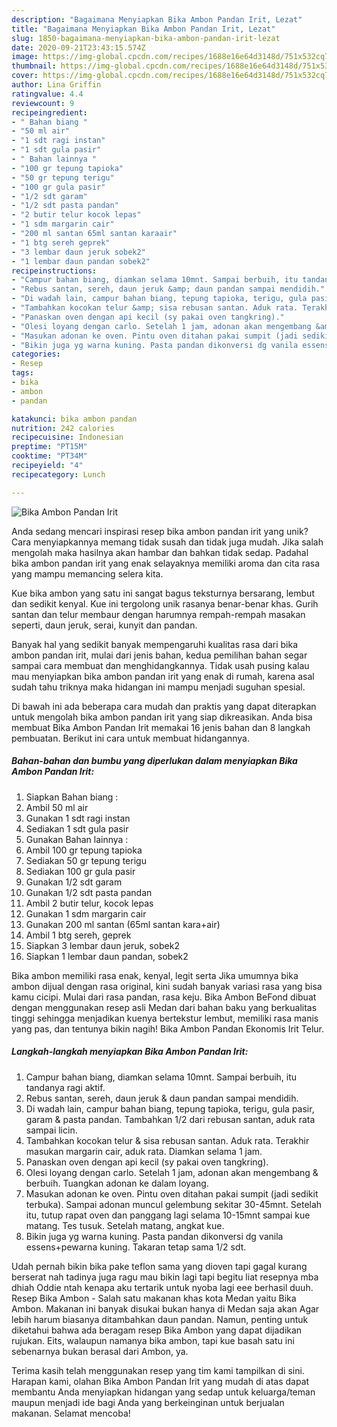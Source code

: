 ```yaml
---
description: "Bagaimana Menyiapkan Bika Ambon Pandan Irit, Lezat"
title: "Bagaimana Menyiapkan Bika Ambon Pandan Irit, Lezat"
slug: 1850-bagaimana-menyiapkan-bika-ambon-pandan-irit-lezat
date: 2020-09-21T23:43:15.574Z
image: https://img-global.cpcdn.com/recipes/1688e16e64d3148d/751x532cq70/bika-ambon-pandan-irit-foto-resep-utama.jpg
thumbnail: https://img-global.cpcdn.com/recipes/1688e16e64d3148d/751x532cq70/bika-ambon-pandan-irit-foto-resep-utama.jpg
cover: https://img-global.cpcdn.com/recipes/1688e16e64d3148d/751x532cq70/bika-ambon-pandan-irit-foto-resep-utama.jpg
author: Lina Griffin
ratingvalue: 4.4
reviewcount: 9
recipeingredient:
- " Bahan biang "
- "50 ml air"
- "1 sdt ragi instan"
- "1 sdt gula pasir"
- " Bahan lainnya "
- "100 gr tepung tapioka"
- "50 gr tepung terigu"
- "100 gr gula pasir"
- "1/2 sdt garam"
- "1/2 sdt pasta pandan"
- "2 butir telur kocok lepas"
- "1 sdm margarin cair"
- "200 ml santan 65ml santan karaair"
- "1 btg sereh geprek"
- "3 lembar daun jeruk sobek2"
- "1 lembar daun pandan sobek2"
recipeinstructions:
- "Campur bahan biang, diamkan selama 10mnt. Sampai berbuih, itu tandanya ragi aktif."
- "Rebus santan, sereh, daun jeruk &amp; daun pandan sampai mendidih."
- "Di wadah lain, campur bahan biang, tepung tapioka, terigu, gula pasir, garam &amp; pasta pandan. Tambahkan 1/2 dari rebusan santan, aduk rata sampai licin."
- "Tambahkan kocokan telur &amp; sisa rebusan santan. Aduk rata. Terakhir masukan margarin cair, aduk rata. Diamkan selama 1 jam."
- "Panaskan oven dengan api kecil (sy pakai oven tangkring)."
- "Olesi loyang dengan carlo. Setelah 1 jam, adonan akan mengembang &amp; berbuih. Tuangkan adonan ke dalam loyang."
- "Masukan adonan ke oven. Pintu oven ditahan pakai sumpit (jadi sedikit terbuka). Sampai adonan muncul gelembung sekitar 30-45mnt. Setelah itu, tutup rapat oven dan panggang lagi selama 10-15mnt sampai kue matang. Tes tusuk. Setelah matang, angkat kue."
- "Bikin juga yg warna kuning. Pasta pandan dikonversi dg vanila essens+pewarna kuning. Takaran tetap sama 1/2 sdt."
categories:
- Resep
tags:
- bika
- ambon
- pandan

katakunci: bika ambon pandan 
nutrition: 242 calories
recipecuisine: Indonesian
preptime: "PT15M"
cooktime: "PT34M"
recipeyield: "4"
recipecategory: Lunch

---
```



![Bika Ambon Pandan Irit](https://img-global.cpcdn.com/recipes/1688e16e64d3148d/751x532cq70/bika-ambon-pandan-irit-foto-resep-utama.jpg)

Anda sedang mencari inspirasi resep bika ambon pandan irit yang unik? Cara menyiapkannya memang tidak susah dan tidak juga mudah. Jika salah mengolah maka hasilnya akan hambar dan bahkan tidak sedap. Padahal bika ambon pandan irit yang enak selayaknya memiliki aroma dan cita rasa yang mampu memancing selera kita.

Kue bika ambon yang satu ini sangat bagus teksturnya bersarang, lembut dan sedikit kenyal. Kue ini tergolong unik rasanya benar-benar khas. Gurih santan dan telur membaur dengan harumnya rempah-rempah masakan seperti, daun jeruk, serai, kunyit dan pandan.

Banyak hal yang sedikit banyak mempengaruhi kualitas rasa dari bika ambon pandan irit, mulai dari jenis bahan, kedua pemilihan bahan segar sampai cara membuat dan menghidangkannya. Tidak usah pusing kalau mau menyiapkan bika ambon pandan irit yang enak di rumah, karena asal sudah tahu triknya maka hidangan ini mampu menjadi suguhan spesial.


Di bawah ini ada beberapa cara mudah dan praktis yang dapat diterapkan untuk mengolah bika ambon pandan irit yang siap dikreasikan. Anda bisa membuat Bika Ambon Pandan Irit memakai 16 jenis bahan dan 8 langkah pembuatan. Berikut ini cara untuk membuat hidangannya.

<!--inarticleads1-->

##### Bahan-bahan dan bumbu yang diperlukan dalam menyiapkan Bika Ambon Pandan Irit:

1. Siapkan  Bahan biang :
1. Ambil 50 ml air
1. Gunakan 1 sdt ragi instan
1. Sediakan 1 sdt gula pasir
1. Gunakan  Bahan lainnya :
1. Ambil 100 gr tepung tapioka
1. Sediakan 50 gr tepung terigu
1. Sediakan 100 gr gula pasir
1. Gunakan 1/2 sdt garam
1. Gunakan 1/2 sdt pasta pandan
1. Ambil 2 butir telur, kocok lepas
1. Gunakan 1 sdm margarin cair
1. Gunakan 200 ml santan (65ml santan kara+air)
1. Ambil 1 btg sereh, geprek
1. Siapkan 3 lembar daun jeruk, sobek2
1. Siapkan 1 lembar daun pandan, sobek2


Bika ambon memiliki rasa enak, kenyal, legit serta Jika umumnya bika ambon dijual dengan rasa original, kini sudah banyak variasi rasa yang bisa kamu cicipi. Mulai dari rasa pandan, rasa keju. Bika Ambon BeFond dibuat dengan menggunakan resep asli Medan dari bahan baku yang berkualitas tinggi sehingga menjadikan kuenya bertekstur lembut, memiliki rasa manis yang pas, dan tentunya bikin nagih! Bika Ambon Pandan Ekonomis Irit Telur. 

<!--inarticleads2-->

##### Langkah-langkah menyiapkan Bika Ambon Pandan Irit:

1. Campur bahan biang, diamkan selama 10mnt. Sampai berbuih, itu tandanya ragi aktif.
1. Rebus santan, sereh, daun jeruk &amp; daun pandan sampai mendidih.
1. Di wadah lain, campur bahan biang, tepung tapioka, terigu, gula pasir, garam &amp; pasta pandan. Tambahkan 1/2 dari rebusan santan, aduk rata sampai licin.
1. Tambahkan kocokan telur &amp; sisa rebusan santan. Aduk rata. Terakhir masukan margarin cair, aduk rata. Diamkan selama 1 jam.
1. Panaskan oven dengan api kecil (sy pakai oven tangkring).
1. Olesi loyang dengan carlo. Setelah 1 jam, adonan akan mengembang &amp; berbuih. Tuangkan adonan ke dalam loyang.
1. Masukan adonan ke oven. Pintu oven ditahan pakai sumpit (jadi sedikit terbuka). Sampai adonan muncul gelembung sekitar 30-45mnt. Setelah itu, tutup rapat oven dan panggang lagi selama 10-15mnt sampai kue matang. Tes tusuk. Setelah matang, angkat kue.
1. Bikin juga yg warna kuning. Pasta pandan dikonversi dg vanila essens+pewarna kuning. Takaran tetap sama 1/2 sdt.


Udah pernah bikin bika pake teflon sama yang dioven tapi gagal kurang berserat nah tadinya juga ragu mau bikin lagi tapi begitu liat resepnya mba dhiah Oddie ntah kenapa aku tertarik untuk nyoba lagi eee berhasil duuh. Resep Bika Ambon - Salah satu makanan khas kota Medan yaitu Bika Ambon. Makanan ini banyak disukai bukan hanya di Medan saja akan Agar lebih harum biasanya ditambahkan daun pandan. Namun, penting untuk diketahui bahwa ada beragam resep Bika Ambon yang dapat dijadikan rujukan. Eits, walaupun namanya bika ambon, tapi kue basah satu ini sebenarnya bukan berasal dari Ambon, ya. 

Terima kasih telah menggunakan resep yang tim kami tampilkan di sini. Harapan kami, olahan Bika Ambon Pandan Irit yang mudah di atas dapat membantu Anda menyiapkan hidangan yang sedap untuk keluarga/teman maupun menjadi ide bagi Anda yang berkeinginan untuk berjualan makanan. Selamat mencoba!
